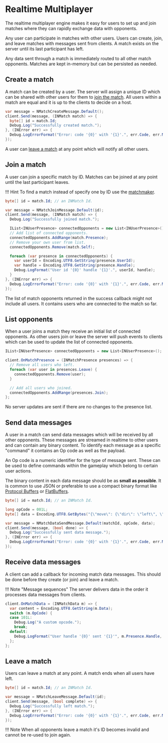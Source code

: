 # Realtime Multiplayer

The realtime multiplayer engine makes it easy for users to set up and join matches where they can rapidly exchange data with opponents.

Any user can participate in matches with other users. Users can create, join, and leave matches with messages sent from clients. A match exists on the server until its last participant has left.

Any data sent through a match is immediately routed to all other match opponents. Matches are kept in-memory but can be persisted as needed.

## Create a match

A match can be created by a user. The server will assign a unique ID which can be shared with other users for them to [join the match](#join-a-match). All users within a match are equal and it is up to the clients to decide on a host.

```csharp fct_label="Unity"
var message = NMatchCreateMessage.Default();
client.Send(message, (INMatch match) => {
  byte[] id = match.Id;
  Debug.Log("Successfully created match.");
}, (INError err) => {
  Debug.LogErrorFormat("Error: code '{0}' with '{1}'.", err.Code, err.Message);
});
```

A user can [leave a match](#leave-a-match) at any point which will notify all other users.

## Join a match

A user can join a specific match by ID. Matches can be joined at any point until the last participant leaves.

!!! Hint
    To find a match instead of specify one by ID use the [matchmaker](gameplay-matchmaker.md).

```csharp fct_label="Unity"
byte[] id = match.Id; // an INMatch Id.

var message = NMatchJoinMessage.Default(id);
client.Send(message, (INMatch match) => {
  Debug.Log("Successfully joined match.");

  IList<INUserPresence> connectedOpponents = new List<INUserPresence>();
  // Add list of connected opponents.
  connectedOpponents.AddRange(match.Presence);
  // Remove your own user from list.
  connectedOpponents.Remove(match.Self);

  foreach (var presence in connectedOpponents) {
    var userId = Encoding.UTF8.GetString(presence.UserId);
    var handle = Encoding.UTF8.GetString(presence.Handle);
    Debug.LogFormat("User id '{0}' handle '{1}'.", userId, handle);
  }
}, (INError err) => {
  Debug.LogErrorFormat("Error: code '{0}' with '{1}'.", err.Code, err.Message);
});
```

The list of match opponents returned in the success callback might not include all users. It contains users who are connected to the match so far.

## List opponents

When a user joins a match they receive an initial list of connected opponents. As other users join or leave the server will push events to clients which can be used to update the list of connected opponents.

```csharp fct_label="Unity"
IList<INUserPresence> connectedOpponents = new List<INUserPresence>();

client.OnMatchPresence = (INMatchPresence presences) => {
  // Remove all users who left.
  foreach (var user in presences.Leave) {
    connectedOpponents.Remove(user);
  }

  // Add all users who joined.
  connectedOpponents.AddRange(presences.Join);
};
```

No server updates are sent if there are no changes to the presence list.

## Send data messages

A user in a match can send data messages which will be received by all other opponents. These messages are streamed in realtime to other users and can contain any binary content. To identify each message as a specific "command" it contains an Op code as well as the payload.

An Op code is a numeric identifier for the type of message sent. These can be used to define commands within the gameplay which belong to certain user actions.

The binary content in each data message should be as __small as possible__. It is common to use JSON or preferable to use a compact binary format like <a href="https://developers.google.com/protocol-buffers/" target="\_blank">Protocol Buffers</a> or <a href="https://google.github.io/flatbuffers/" target="\_blank">FlatBuffers</a>.

```csharp fct_label="Unity"
byte[] id = match.Id; // an INMatch Id.

long opCode = 001L;
byte[] data = Encoding.UTF8.GetBytes("{\"move\": {\"dir\": \"left\", \"steps\": 4}}");

var message = NMatchDataSendMessage.Default(matchId, opCode, data);
client.Send(message, (bool done) => {
  Debug.Log("Successfully sent data message.");
}, (INError err) => {
  Debug.LogErrorFormat("Error: code '{0}' with '{1}'.", err.Code, err.Message);
});
```

## Receive data messages

A client can add a callback for incoming match data messages. This should be done before they create (or join) and leave a match.

!!! Note "Message sequences"
    The server delivers data in the order it processes data messages from clients.

```csharp fct_label="Unity"
client.OnMatchData = (INMatchData m) => {
  var content = Encoding.UTF8.GetString(m.Data);
  switch (m.OpCode) {
  case 101L:
    Debug.Log("A custom opcode.");
    break;
  default:
    Debug.LogFormat("User handle '{0}' sent '{1}'", m.Presence.Handle, content);
  };
};
```

## Leave a match

Users can leave a match at any point. A match ends when all users have left.

```csharp fct_label="Unity"
byte[] id = match.Id; // an INMatch Id.

var message = NMatchLeaveMessage.Default(id);
client.Send(message, (bool complete) => {
  Debug.Log("Successfully left match.");
}, (INError err) => {
  Debug.LogErrorFormat("Error: code '{0}' with '{1}'.", err.Code, err.Message);
});
```

!!! Note
    When all opponents leave a match it's ID becomes invalid and cannot be re-used to join again.
